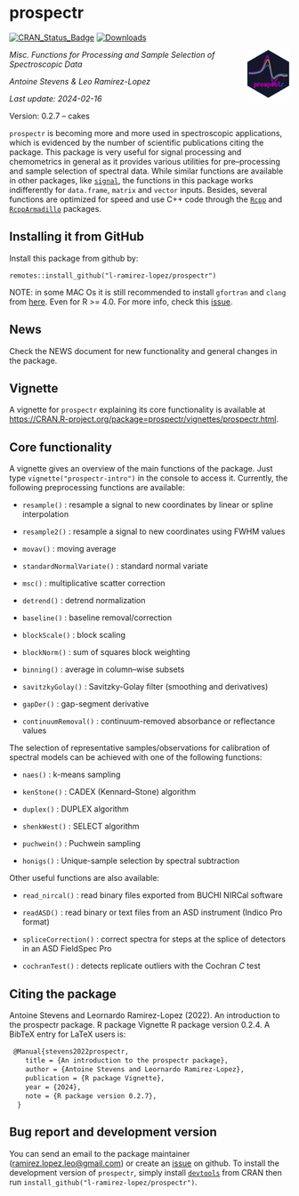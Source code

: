 # prospectr

[![CRAN\_Status\_Badge](http://www.r-pkg.org/badges/version/prospectr)](https://CRAN.R-project.org/package=prospectr)
[![Downloads](https://cranlogs.r-pkg.org/badges/prospectr)](https://cranlogs.r-pkg.org/badges/prospectr)

<img align="right" src="./man/figures/logo.png" width="15%">

<!-- badges: end -->
<em>
<p align="left">
Misc. Functions for Processing and Sample Selection of Spectroscopic
Data
</p>

</em> *Antoine Stevens & Leo Ramirez-Lopez*

*Last update: 2024-02-16*

Version: 0.2.7 – cakes

`prospectr` is becoming more and more used in spectroscopic
applications, which is evidenced by the number of scientific
publications citing the package. This package is very useful for signal
processing and chemometrics in general as it provides various utilities
for pre–processing and sample selection of spectral data. While similar
functions are available in other packages, like
[`signal`](https://CRAN.R-project.org/package=signal), the functions in
this package works indifferently for `data.frame`, `matrix` and `vector`
inputs. Besides, several functions are optimized for speed and use C++
code through the [`Rcpp`](https://CRAN.R-project.org/package=Rcpp) and
[`RcppArmadillo`](https://CRAN.R-project.org/package=RcppArmadillo)
packages.

## Installing it from GitHub

Install this package from github by:

    remotes::install_github("l-ramirez-lopez/prospectr")

NOTE: in some MAC Os it is still recommended to install `gfortran` and
`clang` from [here](https://cran.r-project.org/bin/macosx/tools/). Even
for R &gt;= 4.0. For more info, check this
[issue](https://github.com/tidyverts/fable/issues/193).

## News

Check the NEWS document for new functionality and general changes in the
package.

## Vignette

A vignette for `prospectr` explaining its core functionality is
available at
<https://CRAN.R-project.org/package=prospectr/vignettes/prospectr.html>.

## Core functionality

A vignette gives an overview of the main functions of the package. Just
type `vignette("prospectr-intro")` in the console to access it.
Currently, the following preprocessing functions are available:

-   `resample()` : resample a signal to new coordinates by linear or
    spline interpolation

-   `resample2()` : resample a signal to new coordinates using FWHM
    values

-   `movav()` : moving average

-   `standardNormalVariate()` : standard normal variate

-   `msc()` : multiplicative scatter correction

-   `detrend()` : detrend normalization

-   `baseline()` : baseline removal/correction

-   `blockScale()` : block scaling

-   `blockNorm()` : sum of squares block weighting

-   `binning()` : average in column–wise subsets

-   `savitzkyGolay()` : Savitzky-Golay filter (smoothing and
    derivatives)

-   `gapDer()` : gap-segment derivative

-   `continuumRemoval()` : continuum-removed absorbance or reflectance
    values

The selection of representative samples/observations for calibration of
spectral models can be achieved with one of the following functions:

-   `naes()` : k-means sampling

-   `kenStone()` : CADEX (Kennard–Stone) algorithm

-   `duplex()` : DUPLEX algorithm

-   `shenkWest()` : SELECT algorithm

-   `puchwein()` : Puchwein sampling

-   `honigs()` : Unique-sample selection by spectral subtraction

Other useful functions are also available:

-   `read_nircal()` : read binary files exported from BUCHI NIRCal
    software

-   `readASD()` : read binary or text files from an ASD instrument
    (Indico Pro format)

-   `spliceCorrection()` : correct spectra for steps at the splice of
    detectors in an ASD FieldSpec Pro

-   `cochranTest()` : detects replicate outliers with the Cochran *C*
    test

## Citing the package

Antoine Stevens and Leornardo Ramirez-Lopez (2022). An introduction to
the prospectr package. R package Vignette R package version 0.2.4. A
BibTeX entry for LaTeX users is:

     @Manual{stevens2022prospectr,
        title = {An introduction to the prospectr package},
        author = {Antoine Stevens and Leornardo Ramirez-Lopez},
        publication = {R package Vignette},
        year = {2024},
        note = {R package version 0.2.7},
      }

## Bug report and development version

You can send an email to the package maintainer
(<ramirez.lopez.leo@gmail.com>) or create an
[issue](https://github.com/l-ramirez-lopez/prospectr/issues) on github.
To install the development version of `prospectr`, simply install
[`devtools`](https://CRAN.R-project.org/package=devtools) from CRAN then
run `install_github("l-ramirez-lopez/prospectr")`.
